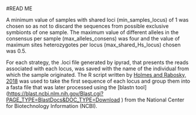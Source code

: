 #READ ME


A minimum value of samples with shared loci (min_samples_locus) of 1 was chosen so as not to discard the sequences from possible exclusive symbionts of one sample. The maximum value of different alleles in the consensus per sample (max_alleles_consens) was four and the value of maximum sites heterozygotes per locus (max_shared_Hs_locus) chosen was 0.5.


For each strategy, the .loci file generated by ipyrad, that presents the reads associated with each locus, was saved with the name of the individual from which the sample originated. The R script written by [Holmes and Rabosky, 2018](https://peerj.com/articles/4662/) was used to take the first sequence of each locus and group them into a fasta file that was later processed using the [blastn tool] (https://blast.ncbi.nlm.nih.gov/Blast.cgi?PAGE_TYPE=BlastDocs&DOC_TYPE=Download
) from the National Center for Biotechnology Information (NCBI).

